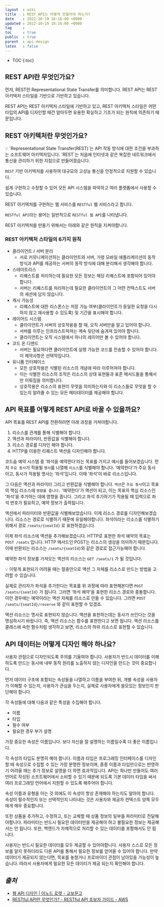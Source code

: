 ```yaml
---
layout  : wiki
title   : REST API는 어떻게 만들어야 하는가?
date    : 2022-10-19 18:16:00 +0900
updated : 2022-10-19 18:16:00 +0900
tag     : 
toc     : true
public  : true
parent  : api-design
latex   : false
---
```

* TOC
{:toc}

## **REST API란 무엇인가요?**

먼저, REST란 Representational State Transfer를 의미합니다. REST API는 REST 아키텍처 스타일을 기반으로 기반하고 있습니다.

REST API는 REST 아키텍처 스타일에 기반하고 있고, REST 아키텍처 스타일은 어떤 타입의 API를 디자인할 때건 알아두면 유용한 확실하고 기초가 되는 원칙에 의존하기 때문입니다.

## **REST 아키텍처란 무엇인가요?**

<aside>
💡 `Representational State Transfer(REST)`는 API 작동 방식에 대한 조건을 부과하는 소프트웨어 아키텍처입니다. 
`REST`는 처음에 인터넷과 같은 복잡한 네트워크에서 통신을 관리하기 위한 지침으로 만들어졌습니다.

`REST` 기반 아키텍처를 사용하여 대규모의 고성능 통신을 안정적으로 지원할 수 있습니다.

쉽게 구현하고 수정할 수 있어 모든 API 시스템을 파악하고 여러 플랫폼에서 사용할 수 있습니다.

REST 아키텍처를 구현하는 웹 서비스를 `RESTful` 웹 서비스라고 합니다. 

`RESTful API`라는 용어는 일반적으로 `RESTful 웹 API`를 나타냅니다.

</aside>

REST 아키텍처를 만들기 위해서는 아래와 같은 원칙을 지켜야합니다.

### REST 아키텍처 스타일의 6가지 원칙

- 클라이언트 / 서버 분리
    - 서로 커뮤니케이션하는 클라이언트와 서버, 가령 모바일 애플리케이션의
    동작 방식과 API를 제공하는 서버의 동작 방식에 대해 분리해서 생각해야 합니다.
- 스테이트리스
    - 리퀘스트를 처리하는데 필요한 모든 정보는 해당 리퀘스트에 포함되어 있어야 합니다.
    - 서버는 리퀘스트를 처리하는데 필요한 클라이언트의 그 어떤 컨텍스트도 서버의 세션에 담지 않습니다.
- 캐시 가능성
    - 리퀘스트에 대한 리스폰스는 저장 가능 여부(클라이언트가 동일한 요청을 다시 하지 않고
    재사용할 수 있도록) 및 기간을 표시해야 합니다.
- 레이어드 시스템
    - 클라이언트가 서버의 상호작용을 할 때, 오직 서버만을 알고 있어야 합니다.
    - 서버를 이루는 인프라스트럭쳐는 계속 뒷단에 숨겨져 있어야 합니다.
    - 클라이언트는 오직 시스템에서 하나의 레이어만 볼 수 있어야 합니다.
- 코드 온 디맨드
    - 서버는 필요하다면 클라이언트에 실행 가능한 코드를 전송할 수 있어야 합니다.
    이 제약사항은 선택적입니다.
- 유니폼 인터페이스
    - 모든 상호작용은 식별된 리소스의 개념에 따라 이루어져야 합니다.
    - 이는 식별한 리소스의 조작은 리소스의 상태 표현들과 표준 메서드들을 통해서만 이뤄짐을
    의미합니다.
    - 상호작용은 리소스의 표현이 무엇을 의미하는지와 이 리소스들로
    무엇을 할 수 있는지 알려줄 수 있는 모든 메타데이터를 제공해야 합니다.

## **API 목표를 어떻게 REST API로 바꿀 수 있을까요?**

API 목표를 REST API를 전환하려면 아래 과정을 거쳐야합니다.

1. 리소스를 관계를 통해 식별해야 합니다.
2. 액션과 파라미터, 반환값을 식별해야 합니다.
3. 리소스 경로를 디자인 해야 합니다.
4. HTTP를 이용한 리퀘스트 액션을 디자인해야 합니다.

코드숨 예약 시스템 중 ‘좌석을 예약한다’라는 목표를 가지고 예시를 들어보겠습니다.
먼저 `주요 동사`가 적용될 `명사`를 나열해 `리소스`를 식별해야 합니다. ‘예약한다’가 주요 동사이고, 동사가 적용될 명사는 ‘좌석’입니다. 이때 ‘좌석’이 바로 리소스입니다.

그 다음은 액션과 파라미터 그리고 반환값을 식별해야 합니다. `액션`은 `주요 동사`이고 목표의 핵심 리소스에 `영향을 줍니다.` ’예약한다’가 액션이 되고, 이는 목표의 핵심 리소스인 ‘좌석’을 추가하는 데에 영향을 줍니다. 그리고 좌석 추가하기가 적용될 때 입력으로 좌석 번호가 필요하고, 예약 정보가 출력됩니다.

액션에서 파라미터와 반환값을 식별해보았습니다. 이제 리소스 경로를 디자인해보겠습니다. 리소스는 경로로 식별하기 때문에 유일해야합니다. 좌석이라는 리소스를 식별하기 위해서 경로 `/seats/{seatId}` 로 표현하겠습니다. 

이제 좌석 리소스에 액션을 추가해보겠습니다. HTTP로 표현한 좌석 예약의 목표는 `POST /seats` 입니다. HTTP 메서드인 POST는 리소스의 생성을 의미하기 때문입니다. 이때 반환되는 리소스는 `/seats/{seatId}`와 같은 경로로 접근가능해야 합니다.

예약한 좌석 정보를 가져오는 액션의 리소스는 `GET /seats/1` 가 될 것입니다.

<aside>
💡 이렇게 표현되기 어려울 때는 절충안으로 액션 그 자체를 리소스로 만드는 방법을 고려할 수 있습니다.

실제로 관리자가 좌석을 추가한다는 목표를 위 과정에 따라 표현해본다면 `POST /seats/{seatId}` 가 됩니다. 그러면 ‘좌석 예약’을 표현한 리소스 경로와 충돌합니다. 이런 경우에는 예약이라는 액션 자체를 리소스로 만들 수 있습니다. 그러면 `POST /seats/{seatId}/reserve` 와 같이 표현할 수 있겠죠.

액션 리소스는 명사로 표현되지 않습니다. 액션을 표현하는데는 동사가 쓰인다는 것을 명심하시기 바랍니다. 즉, 액션 리소스는 함수를 표현한다고 보면 됩니다. 액션 리소스를 클래스에 속한 함수처럼 생각하고 보면, 리소스의 하위 리소스로 표현할 수 있습니다.

</aside>

## API 데이터는 어떻게 디자인 해야 하나요?

사용자 관점으로 디자인되도록 주의를 기울여야 합니다. 사용자가 반드시 데이터를 이해하도록 만드는 동시에 내부 동작 원리를 노출하지 않는 디자인을 만드는 것이 중요합니다.

먼저 데이터 구조에 포함되는 속성들을 나열하고 이름을 부여한 뒤, 개별 속성을 사용자가 이해할 수 있는지, 사용자가 관심을 두는지, 실제로 사용자에게 쓸모있는 정보인지 판단해야 합니다.

각 속성들에 대해 다음과 같은 특성을 수집해야 합니다. 

- 이름
- 타입
- 필수 여부
- 필요한 경우 부가 설명

가장 중요한 속성은 이름입니다. 보다 자신을 잘 설명하는 이름일수록 더 좋은 이름입니다. 

각 속성의 타입도 분명히 해야 합니다. 이름과 타입은 프로그래밍 인터페이스를 디자인할 때 속성으로 수집할 수 있는 가장 분명한 정보이며, 종종 이름과 타입만으로는 반영하기 어려울 때는 추가 정보로 설명을 더 하면 효과적입니다.  API는 하나만 만들어도 여러 언어로 작성된 소프트웨어에서 소비할 수 있기 때문에 되도록 기본 데이터 타입을 써서 여러 프로그래밍 언어에서 지원할 수 있도록 해주어야 합니다.

속성 이름과 유형을 아는 것 외에도 이 속성이 항상 존재해야 하는지도 알아야 합니다. 속성이 필수적인지 또는 선택적인지 나타내는 것은 사용자와 제공자 컨텍스트 양쪽 모두에게 매우 중요합니다.

또한 상품을 추가하고, 수정하고, 또는 교체할 때 상품 정보의 일부를 파라미터로 전달해야합니다. 파라미터는 반드시 필요한 데이터만을 제공해야 하고 불필요한 정보는 제공해서는 안 됩니다. 또한, 백엔드가 자체적으로 처리할 수 있는 데이터를 포함해서도 안 됩니다. 

사용자는 반드시 필요한 데이터를 모두 제공할 수 있어야합니다. 사용자 스스로 모든 정보를 알지 못하더라도 다른 API를 통해서 필요한 정보를 얻어올 수 있어야 합니다. 만약 데이터가 제공되지 않는다면, 목표를 놓쳤거나 프로바이더 관점이 남아있을 가능성이 높습니다. 따라서 사용자에게 필요한 모든 데이터가 제공 되는지 확인해야 합니다.

## *출처*

- [웹 API 디자인 \| 아노드 로렛 - 교보문고](https://product.kyobobook.co.kr/detail/S000000555532)
- [RESTful API란 무엇인가? - RESTful API 초보자 가이드 - AWS](https://aws.amazon.com/ko/what-is/restful-api/)
